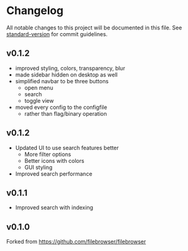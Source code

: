# Changelog

All notable changes to this project will be documented in this file. See [standard-version](https://github.com/conventional-changelog/standard-version) for commit guidelines.

## v0.1.2

 - improved styling, colors, transparency, blur
 - made sidebar hidden on desktop as well
 - simplified navbar to be three buttons
   - open menu
   - search
   - toggle view
 - moved every config to the configfile
   - rather than flag/binary operation
## v0.1.2

 - Updated UI to use search features better
   - More filter options
   - Better icons with colors
   - GUI styling
 - Improved search performance
## v0.1.1

 - Improved search with indexing

## v0.1.0

Forked from https://github.com/filebrowser/filebrowser